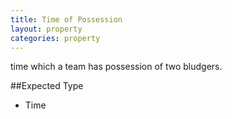 ```yaml
---
title: Time of Possession
layout: property
categories: property
---
```


time which a team has possession of two bludgers.


##Expected Type

*   Time
